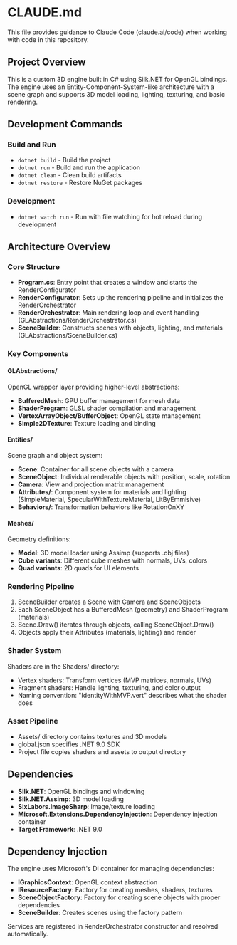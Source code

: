 # CLAUDE.md

This file provides guidance to Claude Code (claude.ai/code) when working with code in this repository.

## Project Overview

This is a custom 3D engine built in C# using Silk.NET for OpenGL bindings. The engine uses an Entity-Component-System-like architecture with a scene graph and supports 3D model loading, lighting, texturing, and basic rendering.

## Development Commands

### Build and Run
- `dotnet build` - Build the project
- `dotnet run` - Build and run the application
- `dotnet clean` - Clean build artifacts
- `dotnet restore` - Restore NuGet packages

### Development
- `dotnet watch run` - Run with file watching for hot reload during development

## Architecture Overview

### Core Structure
- **Program.cs**: Entry point that creates a window and starts the RenderConfigurator
- **RenderConfigurator**: Sets up the rendering pipeline and initializes the RenderOrchestrator
- **RenderOrchestrator**: Main rendering loop and event handling (GLAbstractions/RenderOrchestrator.cs)
- **SceneBuilder**: Constructs scenes with objects, lighting, and materials (GLAbstractions/SceneBuilder.cs)

### Key Components

#### GLAbstractions/
OpenGL wrapper layer providing higher-level abstractions:
- **BufferedMesh**: GPU buffer management for mesh data
- **ShaderProgram**: GLSL shader compilation and management
- **VertexArrayObject/BufferObject**: OpenGL state management
- **Simple2DTexture**: Texture loading and binding

#### Entities/
Scene graph and object system:
- **Scene**: Container for all scene objects with a camera
- **SceneObject**: Individual renderable objects with position, scale, rotation
- **Camera**: View and projection matrix management
- **Attributes/**: Component system for materials and lighting (SimpleMaterial, SpecularWithTextureMaterial, LitByEmmisive)
- **Behaviors/**: Transformation behaviors like RotationOnXY

#### Meshes/
Geometry definitions:
- **Model**: 3D model loader using Assimp (supports .obj files)
- **Cube variants**: Different cube meshes with normals, UVs, colors
- **Quad variants**: 2D quads for UI elements

### Rendering Pipeline
1. SceneBuilder creates a Scene with Camera and SceneObjects
2. Each SceneObject has a BufferedMesh (geometry) and ShaderProgram (materials)
3. Scene.Draw() iterates through objects, calling SceneObject.Draw()
4. Objects apply their Attributes (materials, lighting) and render

### Shader System
Shaders are in the Shaders/ directory:
- Vertex shaders: Transform vertices (MVP matrices, normals, UVs)
- Fragment shaders: Handle lighting, texturing, and color output
- Naming convention: "IdentityWithMVP.vert" describes what the shader does

### Asset Pipeline
- Assets/ directory contains textures and 3D models
- global.json specifies .NET 9.0 SDK
- Project file copies shaders and assets to output directory

## Dependencies
- **Silk.NET**: OpenGL bindings and windowing
- **Silk.NET.Assimp**: 3D model loading
- **SixLabors.ImageSharp**: Image/texture loading
- **Microsoft.Extensions.DependencyInjection**: Dependency injection container
- **Target Framework**: .NET 9.0

## Dependency Injection
The engine uses Microsoft's DI container for managing dependencies:
- **IGraphicsContext**: OpenGL context abstraction
- **IResourceFactory**: Factory for creating meshes, shaders, textures
- **SceneObjectFactory**: Factory for creating scene objects with proper dependencies
- **SceneBuilder**: Creates scenes using the factory pattern

Services are registered in RenderOrchestrator constructor and resolved automatically.